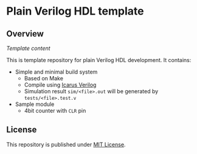 # Plain Verilog HDL template

## Overview

*Template content*

This is template repository for plain Verilog HDL development. It contains:

- Simple and minimal build system
    - Based on Make
    - Compile using [Icarus Verilog](https://github.com/steveicarus/iverilog)
    - Simulation result `sim/<file>.out` will be generated by `tests/<file>.test.v`
- Sample module
    - 4bit counter with `CLR` pin

## License

This repository is published under [MIT License](LICENSE).

